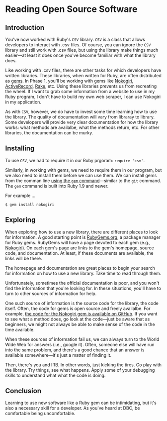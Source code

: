 # Reading Open Source Software

## Introduction

You've now worked with Ruby's `CSV` library.  `CSV` is a class that allows developers to interact with .csv files.  Of course, you can ignore the `CSV` library and still work with .csv files, but using the library make things much easier—at least it does once you've become familiar with what the library does.

Like working with .csv files, there are other tasks for which developers have written libraries.  These libraries, when written for Ruby, are often distributed as [gems](http://rubylearning.com/blog/2010/12/14/ruby-gems-%E2%80%94-what-why-and-how/).  In Phase 1, you'll be working with gems like [Nokogiri](https://rubygems.org/gems/nokogiri), [ActiveRecord](https://rubygems.org/gems/activerecord), [Rake](https://rubygems.org/gems/rake), etc.  Using these libraries prevents us from recreating the wheel.  If I want to grab some information from a website to use in my Ruby program, I don't have to build my own web scraper, I can use Nokogiri in my application.

As with `CSV`, however, we do have to invest some time learning how to use the library.  The quality of documentation will vary from libraray to library.  Some developers will provide very clear documentation for how the library works:  what methods are availalbe, what the methods return, etc.  For other libraries, the documentation can be murky.

## Installing

To use `CSV`, we had to require it in our Ruby prgoram:  `require 'csv'`.

Similarly, in working with gems, we need to require them in our program, but we also need to install them before we can use them.  We can install gems from the comman line [using the `gem` command](http://guides.rubygems.org/rubygems-basics/)—similar to the `git` command.  The `gem` command is built into Ruby 1.9 and newer.

For example ...

```
$ gem install nokogiri
```

## Exploring

When exploring how to use a new library, there are different places to look for information.  A good starting point is [RubyGems.org](https://rubygems.org/), a package manager for Ruby gems.  RubyGems will have a page devoted to each gem (e.g., [Nokogiri](http://rubygems.org/gems/nokogiri)).  On each gem's page are links to the gem's homepage, source code, and documentation.  At least, if these documents are available, the links will be there.  

The homepage and documentation are great places to begin your search for information on how to use a new library.  Take time to read through them.  

Unfortunately, sometimes the official documentation is poor, and you won't find the information that you're looking for.  In these situations, you'll have to turn to other sources of information for help.

One such source of information is the source code for the library, the code itself.  Often, the code for gems is open source and freely availalbe.  For example, [the code for the Nokogiri gem is available on GitHub](https://github.com/sparklemotion/nokogiri).  If you want to see what a method does, go look at the code—just be aware that as beginners, we might not always be able to make sense of the code in the time available.

When these sources of information fail us, we can always turn to the World Wide Web for answers (i.e., google it).  Often, someone else will have run into the same problem, and there's a good chance that an answer is available somewhere—it's just a matter of finding it.

Then, there's you and IRB.  In other words, just kicking the tires.  Go play with the library.  Try things, see what happens.  Apply some of your debugging skills to understand what what the code is doing.

## Conclusion

Learning to use new software like a Ruby gem can be intimidating, but it's also a necessary skill for a developer.  As you've heard at DBC, be comfortable being uncomfortable.